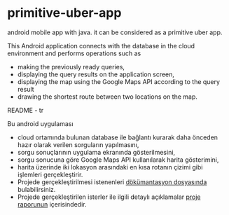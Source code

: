 # primitive-uber-app

android mobile app with java. it can be considered as a primitive uber app.

This Android application connects with the database in the cloud environment and performs operations such as 
* making the previously ready queries, 
* displaying the query results on the application screen, 
* displaying the map using the Google Maps API according to the query result
* drawing the shortest route between two locations on the map.

README - tr

Bu android uygulaması 
* cloud ortamında bulunan database ile bağlantı kurarak daha önceden hazır olarak verilen sorguların yapılmasını, 
* sorgu sonuçlarının uygulama ekranında gösterilmesini, 
* sorgu sonucuna göre Google Maps API kullanılarak harita gösterimini, 
* harita üzerinde iki lokasyon arasındaki en kısa rotanın çizimi gibi işlemleri gerçekleştirir.
* Projede gerçekleştirilmesi istenenleri [dökümantasyon dosyasında](https://github.com/J4CKHunter/primitive-uber-app/blob/master/proje%202.pdf) bulabilirsiniz.
*  Projede gerçekleştirilen isterler ile ilgili detaylı açıklamalar [proje raporunun](https://github.com/J4CKHunter/primitive-uber-app/blob/master/Rapor_180202060_180202050.pdf) içerisindedir.
